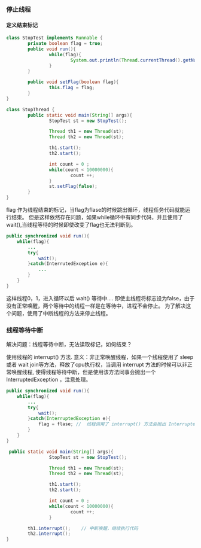 ### 停止线程

#### 定义结束标记
```java
class StopTest implements Runnable {
        private boolean flag = true;
        public void run(){
                while(flag){
                        System.out.println(Thread.currentThread().getName());
                }
        }

        public void setFlag(boolean flag){
                this.flag = flag;
        }
}

class StopThread {
        public static void main(String[] args){
                StopTest st = new StopTest();

                Thread th1 = new Thread(st);
                Thread th2 = new Thread(st);

                th1.start();
                th2.start();

                int count = 0 ;
                while(count < 10000000){
                        count ++;
                }
                st.setFlag(false);
        }
}
```

flag 作为线程结束的标记，当flag为flase的时候跳出循环，线程任务代码就能运行结束。
但是这样依然存在问题，如果while循环中有同步代码，并且使用了wait(),当线程等待的时候即使改变了flag也无法判断到。
```java
public synchronized void run(){
	while(flag){
		...
		try{
			wait();
		}catch(InterrutedException e){
			...
		}
	}
}
```
这样线程0，1，进入循环以后 wait() 等待中....
即使主线程将标志设为false，由于没有正常唤醒，两个等待中的线程一样是在等待中，进程不会停止。
为了解决这个问题，使用了中断线程的方法来停止线程。


### 线程等待中断
解决问题：线程等待中断，无法读取标记，如何结束？

使用线程的 interrupt() 方法.
意义：非正常唤醒线程，如果一个线程使用了 sleep 或者 wait join等方法，释放了cpu执行权，当调用 interrupt 方法的时候可以非正常唤醒线程,
使得线程等待中断，但是使用该方法同事会抛出一个 InterruptedException ，注意处理。

```java
public synchronized void run(){
	while(flag){
		...
		try{
			wait();	
		}catch(InterruptedException e){
			flag = flase; //  线程调用了 interrupt() 方法会抛出 InterruptedException 异常，这里做标记处理。
		}
	}
}

 public static void main(String[] args){
                StopTest st = new StopTest();

                Thread th1 = new Thread(st);
                Thread th2 = new Thread(st);

                th1.start();
                th2.start();

                int count = 0 ;
                while(count < 10000000){
                        count ++;
                }

		th1.interrupt();	// 中断唤醒，继续执行代码
		th2.interrupt();	
}
```

